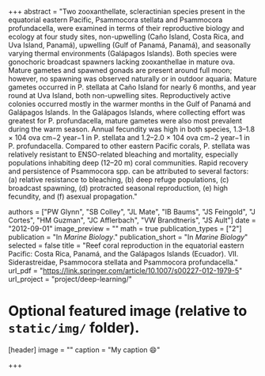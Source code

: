 +++
abstract = "Two zooxanthellate, scleractinian species present in the equatorial eastern Pacific, Psammocora stellata and Psammocora profundacella, were examined in terms of their reproductive biology and ecology at four study sites, non-upwelling (Caño Island, Costa Rica, and Uva Island, Panamá), upwelling (Gulf of Panamá, Panamá), and seasonally varying thermal environments (Galápagos Islands). Both species were gonochoric broadcast spawners lacking zooxanthellae in mature ova. Mature gametes and spawned gonads are present around full moon; however, no spawning was observed naturally or in outdoor aquaria. Mature gametes occurred in P. stellata at Caño Island for nearly 6 months, and year round at Uva Island, both non-upwelling sites. Reproductively active colonies occurred mostly in the warmer months in the Gulf of Panamá and Galápagos Islands. In the Galápagos Islands, where collecting effort was greatest for P. profundacella, mature gametes were also most prevalent during the warm season. Annual fecundity was high in both species, 1.3–1.8 × 104 ova cm−2 year−1 in P. stellata and 1.2–2.0 × 104 ova cm−2 year−1 in P. profundacella. Compared to other eastern Pacific corals, P. stellata was relatively resistant to ENSO-related bleaching and mortality, especially populations inhabiting deep (12–20 m) coral communities. Rapid recovery and persistence of Psammocora spp. can be attributed to several factors: (a) relative resistance to bleaching, (b) deep refuge populations, (c) broadcast spawning, (d) protracted seasonal reproduction, (e) high fecundity, and (f) asexual propagation."


authors = ["PW Glynn", "SB Colley", "JL Mate", "IB Baums", "JS Feingold", "J Cortes", "HM Guzman", "JC Afflerbach", "VW Brandtneris", "JS Ault"]
date = "2012-09-01"
image_preview = ""
math = true
publication_types = ["2"]
publication = "In *Marine Biology*."
publication_short = "In *Marine Biology*"
selected = false
title = "Reef coral reproduction in the equatorial eastern Pacific: Costa Rica, Panamá, and the Galápagos Islands (Ecuador). VII. Siderastreidae, Psammocora stellata and Psammocora profundacella."
url_pdf = "https://link.springer.com/article/10.1007/s00227-012-1979-5"
url_project = "project/deep-learning/"


# Optional featured image (relative to `static/img/` folder).
[header]
image = ""
caption = "My caption :smile:"

+++

